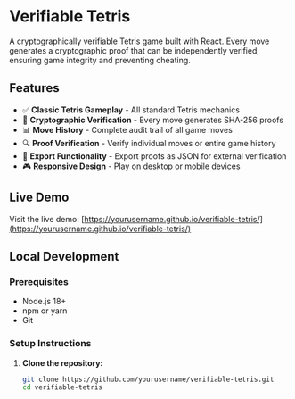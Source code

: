 # Verifiable Tetris

A cryptographically verifiable Tetris game built with React. Every move generates a cryptographic proof that can be independently verified, ensuring game integrity and preventing cheating.

## Features

- ✅ **Classic Tetris Gameplay** - All standard Tetris mechanics
- 🔐 **Cryptographic Verification** - Every move generates SHA-256 proofs
- 📊 **Move History** - Complete audit trail of all game moves
- 🔍 **Proof Verification** - Verify individual moves or entire game history
- 📁 **Export Functionality** - Export proofs as JSON for external verification
- 🎮 **Responsive Design** - Play on desktop or mobile devices

## Live Demo

Visit the live demo: [https://yourusername.github.io/verifiable-tetris/](https://yourusername.github.io/verifiable-tetris/)

## Local Development

### Prerequisites

- Node.js 18+ 
- npm or yarn
- Git

### Setup Instructions

1. **Clone the repository:**
   ```bash
   git clone https://github.com/yourusername/verifiable-tetris.git
   cd verifiable-tetris